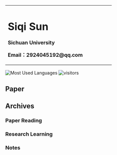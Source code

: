 <table border="0">
  <tr>
    <td width="75%">
      <h1>Siqi Sun</h1>
      <p><b>Sichuan University</b></p>
      <p><b>Email：2924045192@qq.com</b></p>
    </td>
  </tr>
</table>


<!-- ![Git](https://img.shields.io/badge/-Git-F05032?style=flat-square&logo=python&logo=git&logoColor=white) -->
<!-- ![Github Stats](https://github-readme-stats.vercel.app/api?username=sunsiqi26&show_icons=true&theme=dark&count_private=true) -->
![Most Used Languages](https://github-readme-stats.vercel.app/api/top-langs/?username=sunsiqi26&theme=dark&layout=compact)
![visitors](https://visitor-badge.glitch.me/badge?page_id=sunsiqi26.sunsiqi26&left_color=green&right_color=red)
## Paper

## Archives

### Paper Reading

### Research Learning

### Notes
